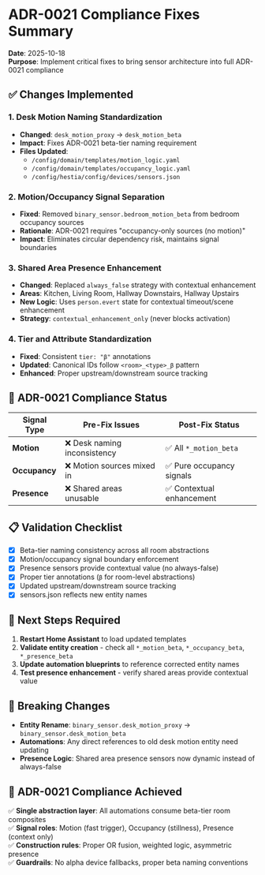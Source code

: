 # ADR-0021 Compliance Fixes Summary

**Date**: 2025-10-18  
**Purpose**: Implement critical fixes to bring sensor architecture into full ADR-0021 compliance

## ✅ Changes Implemented

### 1. **Desk Motion Naming Standardization**
- **Changed**: `desk_motion_proxy` → `desk_motion_beta`
- **Impact**: Fixes ADR-0021 beta-tier naming requirement
- **Files Updated**: 
  - `/config/domain/templates/motion_logic.yaml`
  - `/config/domain/templates/occupancy_logic.yaml`
  - `/config/hestia/config/devices/sensors.json`

### 2. **Motion/Occupancy Signal Separation**
- **Fixed**: Removed `binary_sensor.bedroom_motion_beta` from bedroom occupancy sources
- **Rationale**: ADR-0021 requires "occupancy-only sources (no motion)"
- **Impact**: Eliminates circular dependency risk, maintains signal boundaries

### 3. **Shared Area Presence Enhancement**
- **Changed**: Replaced `always_false` strategy with contextual enhancement
- **Areas**: Kitchen, Living Room, Hallway Downstairs, Hallway Upstairs
- **New Logic**: Uses `person.evert` state for contextual timeout/scene enhancement
- **Strategy**: `contextual_enhancement_only` (never blocks activation)

### 4. **Tier and Attribute Standardization**
- **Fixed**: Consistent `tier: "β"` annotations
- **Updated**: Canonical IDs follow `<room>_<type>_β` pattern
- **Enhanced**: Proper upstream/downstream source tracking

## 🎯 ADR-0021 Compliance Status

| Signal Type | Pre-Fix Issues | Post-Fix Status |
|-------------|----------------|-----------------|
| **Motion** | ❌ Desk naming inconsistency | ✅ All `*_motion_beta` |
| **Occupancy** | ❌ Motion sources mixed in | ✅ Pure occupancy signals |
| **Presence** | ❌ Shared areas unusable | ✅ Contextual enhancement |

## 📋 Validation Checklist

- [x] Beta-tier naming consistency across all room abstractions
- [x] Motion/occupancy signal boundary enforcement  
- [x] Presence sensors provide contextual value (no always-false)
- [x] Proper tier annotations (`β` for room-level abstractions)
- [x] Updated upstream/downstream source tracking
- [x] sensors.json reflects new entity names

## 🔄 Next Steps Required

1. **Restart Home Assistant** to load updated templates
2. **Validate entity creation** - check all `*_motion_beta`, `*_occupancy_beta`, `*_presence_beta`
3. **Update automation blueprints** to reference corrected entity names
4. **Test presence enhancement** - verify shared areas provide contextual value

## 🚨 Breaking Changes

- **Entity Rename**: `binary_sensor.desk_motion_proxy` → `binary_sensor.desk_motion_beta`
- **Automations**: Any direct references to old desk motion entity need updating
- **Presence Logic**: Shared area presence sensors now dynamic instead of always-false

## 📖 ADR-0021 Compliance Achieved

✅ **Single abstraction layer**: All automations consume beta-tier room composites  
✅ **Signal roles**: Motion (fast trigger), Occupancy (stillness), Presence (context only)  
✅ **Construction rules**: Proper OR fusion, weighted logic, asymmetric presence  
✅ **Guardrails**: No alpha device fallbacks, proper beta naming conventions
